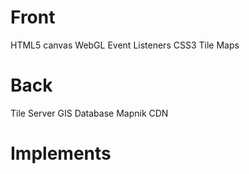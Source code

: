 # Front
HTML5 canvas
WebGL
Event Listeners
CSS3
Tile Maps

# Back
Tile Server
GIS Database
Mapnik
CDN

# Implements
